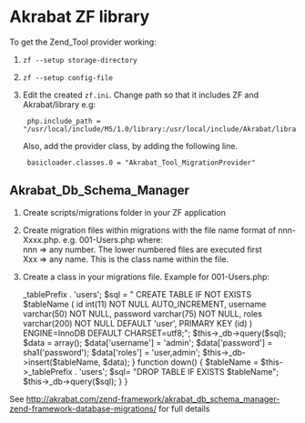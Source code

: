Akrabat ZF library
==================

To get the Zend_Tool provider working:

1. `zf --setup storage-directory`
2. `zf --setup config-file`
3. Edit the created `zf.ini`. Change path so that it includes ZF and Akrabat/library
    e.g:
    
        php.include_path = "/usr/local/include/M5/1.0/library:/usr/local/include/Akrabat/library/"
    
    Also, add the provider class, by adding the following line.

        basicloader.classes.0 = "Akrabat_Tool_MigrationProvider"


Akrabat_Db_Schema_Manager
-------------------------

1. Create scripts/migrations folder in your ZF application
2. Create migration files within migrations with the file name format of nnn-Xxxx.php. e.g. 001-Users.php
    where:  
       nnn => any number. The lower numbered files are executed first  
       Xxx => any name. This is the class name within the file.

3. Create a class in your migrations file. Example for 001-Users.php:
  
    <?php
    class Users extends Akrabat_Db_Schema_AbstractChange 
    {
        function up()
        {
            $tableName = $this->_tablePrefix . 'users';
            $sql = "
                CREATE TABLE IF NOT EXISTS $tableName (
                  id int(11) NOT NULL AUTO_INCREMENT,
                  username varchar(50) NOT NULL,
                  password varchar(75) NOT NULL,
                  roles varchar(200) NOT NULL DEFAULT 'user',
                  PRIMARY KEY (id)
                ) ENGINE=InnoDB DEFAULT CHARSET=utf8;";
            $this->_db->query($sql);
    
            $data = array();
            $data['username'] = 'admin';
            $data['password'] = sha1('password');
            $data['roles'] = 'user,admin';
            $this->_db->insert($tableName, $data);
        }
        
        function down()
        {
            $tableName = $this->_tablePrefix . 'users';
            $sql= "DROP TABLE IF EXISTS $tableName";
            $this->_db->query($sql);
        }
    
    }
    

See http://akrabat.com/zend-framework/akrabat_db_schema_manager-zend-framework-database-migrations/ for full details
